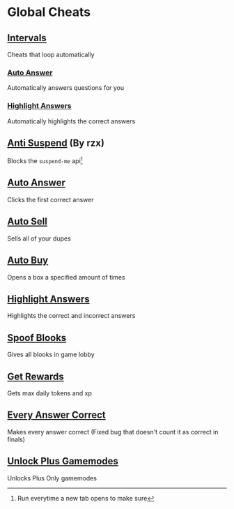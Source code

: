 # Global Cheats

## [Intervals](intervals/)
Cheats that loop automatically

### [Auto Answer](intervals/autoAnswer.js)
Automatically answers questions for you

### [Highlight Answers](intervals/highlightAnswers.js)
Automatically highlights the correct answers

## [Anti Suspend](antiSuspend.js) (By rzx)
Blocks the `suspend-me` api[^1]

## [Auto Answer](autoAnswer.js)
Clicks the first correct answer

## [Auto Sell](autoSell.js)
Sells all of your dupes

## [Auto Buy](autoBuy.js)
Opens a box a specified amount of times

## [Highlight Answers](highlightAnswers.js)
Highlights the correct and incorrect answers

## [Spoof Blooks](spoofBlooks.js)
Gives all blooks in game lobby

## [Get Rewards](getRewards.js)
Gets max daily tokens and xp

## [Every Answer Correct](everyAnswerCorrect.js)
Makes every answer correct (Fixed bug that doesn't count it as correct in finals)

## [Unlock Plus Gamemodes](unlockPlusGamemodes.js)
Unlocks Plus Only gamemodes

[^1]: Run everytime a new tab opens to make sure